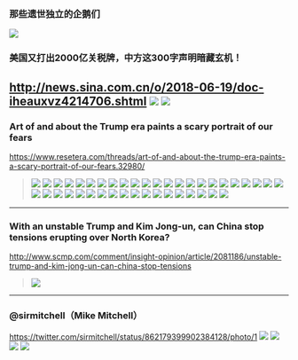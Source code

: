 ### 那些遗世独立的企鹅们
![](https://cn.bing.com/az/hprichbg/rb/Rockhopper_ZH-CN9080431020_1920x1080.jpg)
### 美国又打出2000亿关税牌，中方这300字声明暗藏玄机！
http://news.sina.com.cn/o/2018-06-19/doc-iheauxvz4214706.shtml
![](http://n.sinaimg.cn/translate/167/w600h367/20180619/7bhZ-heauxvz4195446.jpg)
![](http://n.sinaimg.cn/translate/600/w600h800/20180619/_3nf-heauxvz4195479.jpg)
---
### Art of and about the Trump era paints a scary portrait of our fears
https://www.resetera.com/threads/art-of-and-about-the-trump-era-paints-a-scary-portrait-of-our-fears.32980/
>![](https://img.wennermedia.com/760-width/trump-failure-with-election-tiabbi-9c70ec25-6cc4-4eb8-bc9e-d6e85c0260b7.jpg)
![](https://img.wennermedia.com/article-leads-horizontal-800/trump-the-destroyer-tiabbi-cover-story-rolling-stone-2-34b63f57-7c0a-4f80-9fd2-ce348a9ded97.jpg)
![](https://img.wennermedia.com/760-width/trump-tiabbi-the-end-of-facts-1db4840d-cc71-4797-9bc5-1dce4d4744df.jpg)
![](https://img.wennermedia.com/760-width/rs-trump-charlottesville-300dpi-394f3984-b1f0-4159-8efa-c60548b74133.jpg)
![](https://img.wennermedia.com/760-width/r1297_fea_madnesstrump_v2-opener-illo-a26ec80a-73f9-4ad4-bf1d-7c31054d2bee.jpg)
![](https://cdn.vox-cdn.com/thumbor/DLkSpA_PWF1J7q5wPfPyNlFLh0I=/2000x0/filters:no_upscale()/cdn.vox-cdn.com/uploads/chorus_asset/file/10160681/Vox_colour2.jpg)
![](https://media.newyorker.com/photos/590973ab1c7a8e33fb38f1c6/master/w_2046,c_limit/CoverStory_Blitt_Presidents_Trump.jpg)
![](https://img.washingtonpost.com/news/comic-riffs/wp-content/uploads/sites/15/2017/02/NEWYORKER-cover-blitt-vladimirovich.jpg)
![](https://media.newyorker.com/photos/5995dffeeb92df6e44724457/master/w_649,c_limit/CVN_TNY_08_28_17RGB.jpg)
![](https://media.newyorker.com/photos/59e8df8fab971539a6a2e1c1/master/w_1298,c_limit/CVN_TNY_10_30_17RGB.jpg)
![](https://www.economist.com/sites/default/files/imagecache/print-cover-full/print-covers/20161015_cuk400.jpg)
![](https://www.economist.com/sites/default/files/imagecache/print-cover-full/print-covers/20161119_cna400.jpg)
![](https://www.economist.com/sites/default/files/imagecache/print-cover-full/print-covers/20161210_cna400.jpg)
![](https://www.economist.com/sites/default/files/imagecache/print-cover-full/print-covers/20170805_cuk400.jpg)
![](https://www.economist.com/sites/default/files/imagecache/print-cover-full/print-covers/20170819_cuk400.jpg)
![](https://www.economist.com/sites/default/files/imagecache/print-cover-full/print-covers/20171028_cna400.jpg)
![](https://www.economist.com/sites/default/files/imagecache/print-cover-full/print-covers/20171111_cuk400.jpg)
![](https://www.economist.com/sites/default/files/imagecache/print-cover-full/print-covers/20180113_cna400_0.jpg)
![](https://www.economist.com/sites/default/files/imagecache/print-cover-full/print-covers/20180224_cna400.jpg)
![](https://www.economist.com/sites/default/files/imagecache/print-cover-full/print-covers/20180310_cuk400.jpg)
![](https://richardbrenneman.files.wordpress.com/2016/11/blog-rowson.jpg)
![](http://www.cityam.com/assets/uploads/content/2016/11/guardian-582453b695a03.jpg)
![](https://res.cloudinary.com/teepublic/image/private/s--I3FxEbzB--/t_Preview/b_rgb:191919,c_limit,f_jpg,h_630,q_90,w_630/v1485160777/production/designs/1135388_1.jpg)
![](https://media.boingboing.net/wp-content/uploads/2015/10/trump.jpg)
![](https://cdn-images-1.medium.com/max/1280/1*ZFSutcXCjDMkLF49qgSYuw.jpeg)
![](http://www.artofmarkbryan.com/wp-content/uploads/2013/01/The-Nightmare-Mark-Bryan.jpg)
![](https://i.imgur.com/MXM3Wj1_d.jpg?maxwidth=640&shape=thumb&fidelity=medium)
![](http://www.homecrux.com/wp-content/uploads/2016/12/content_plain-magazine-edible-trump-07.jpg)
![](http://www.homecrux.com/wp-content/uploads/2016/12/Donald-Trump-by-Lauren-Garfunkel-1.jpg)
![](https://pbs.twimg.com/media/DZjW1ylXcAIsOXZ.jpg)
![](https://timedotcom.files.wordpress.com/2016/10/trump-compare-final.jpg)
![](https://timedotcom.files.wordpress.com/2018/01/trump-yearone.jpg)
![](http://i0.kym-cdn.com/photos/images/original/001/313/138/6d2.jpg)
![](https://pbs.twimg.com/media/DHIxLUTWAAAER4b.jpg)
![](https://apicciano.commons.gc.cuny.edu/files/2017/07/Five-Stages-of-White-House-Employment.jpg)
![](https://i.redd.it/yz6ko6m87o1z.jpg)
![](http://resistart.ir/static/media/uploads-2nd/galleries/Trumpism%20Cartoon%20-%20Caricature%20/ketab-12.jpg)
![](http://resistart.ir/static/media/uploads-2nd/galleries/Trumpism%20Cartoon%20-%20Caricature%20/ketab-161.jpg)
![](http://resistart.ir/static/media/uploads-2nd/galleries/Trumpism%20Cartoon%20-%20Caricature%20/ketab-921.jpg)
![](https://amp.businessinsider.com/images/591db06e34911b1a008b48fd-750-1000.jpg)
![](https://g.acdn.no/obscura/API/dynamic/r1/ece5/tr_480_377_l_f/0000/fred/2016/12/13/9/Christian%2Bbloom.jpg)
---
### With an unstable Trump and Kim Jong-un, can China stop tensions erupting over North Korea?
http://www.scmp.com/comment/insight-opinion/article/2081186/unstable-trump-and-kim-jong-un-can-china-stop-tensions
>![](https://cdn4.i-scmp.com/sites/default/files/styles/980x551/public/images/methode/2017/03/23/cd20e56a-0fab-11e7-9af0-a8525e4e6af4_image_hires.jpg)
---
### @sirmitchell（Mike Mitchell）
https://twitter.com/sirmitchell/status/862179399902384128/photo/1
![](https://pbs.twimg.com/media/C_cTDZzUAAEQ3Mr.jpg)
![](https://pbs.twimg.com/media/C_dZS1JUQAEsdZf.jpg)
![](https://pbs.twimg.com/media/DHK1P3zXoAAmWKy.jpg)
![](https://pbs.twimg.com/media/Dd_AY1iVAAAwLQG.jpg:large)